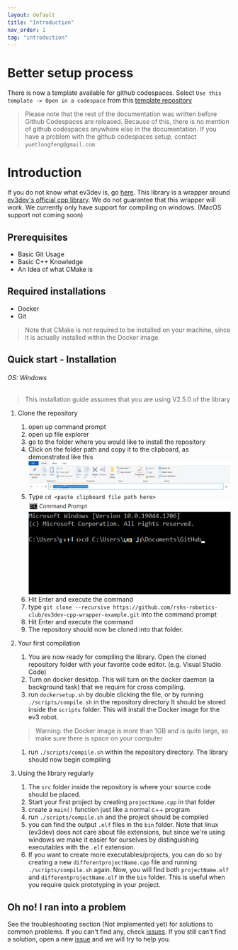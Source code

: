 ```yaml
---
layout: default
title: "Introduction"
nav_order: 1
tag: "introduction"
---
```

# Better setup process
There is now a template available for github codespaces. Select `Use this template -> Open in a codespace` from this [template repository](https://github.com/rshs-robotics-club/ev3dev-cpp-wrapper-example)
> Please note that the rest of the documentation was written before Github Codespaces are released. Because of this, there is no mention of github codespaces anywhere else in the documentation. If you have a problem with the github codespaces setup, contact `yuetlongfeng@gmail.com`

# Introduction
If you do not know what ev3dev is, go [here](https://www.ev3dev.org/).
This library is a wrapper around [ev3dev's official cpp library](https://github.com/ddemidov/ev3dev-lang-cpp). We do not guarantee that this wrapper will work.
We currently only have support for compiling on windows. (MacOS support not coming soon)
## Prerequisites
- Basic Git Usage
- Basic C++ Knowledge
- An Idea of what CMake is
## Required installations
- Docker
- Git
> Note that CMake is not required to be installed on your machine, since it is actually installed within the Docker image

## Quick start - Installation
###### OS: Windows
> This installation guide assumes that you are using V2.5.0 of the library

1. Clone the repository
   1. open up command prompt
   2. open up file explorer
   3. go to the folder where you would like to install the repository
   4. Click on the folder path and copy it to the clipboard, as demonstrated like this
   ![picture of file explorer](pictures/toedit.png "picture of path being copied from file explorer (some details censored")
   1. Type `cd <paste clipboard file path here>`
   ![picture of command prompt](pictures/cmd.png "picture of cd command typed in command prompt (some details censored)")
   1. Hit Enter and execute the command
   2. type `git clone --recursive https://github.com/rshs-robotics-club/ev3dev-cpp-wrapper-example.git` into the command prompt
   3. Hit Enter and execute the command
   4. The repository should now be cloned into that folder.
2. Your first compilation
   1. You are now ready for compiling the library. Open the cloned repository folder with your favorite code editor. (e.g. Visual Studio Code)
   2. Turn on docker desktop. This will turn on the docker daemon (a background task) that we require for cross compiling.
   3. run `dockersetup.sh` by double clicking the file, or by running `./scripts/compile.sh` in the repository directory It should be stored inside the `scripts` folder. This will install the Docker image for the ev3 robot. 
   > Warning: the Docker image is more than 1GB and is quite large, so make sure there is space on your computer

   1. run `./scripts/compile.sh` within the repository directory. The library should now begin compiling
3. Using the library regularly
   1. The `src` folder inside the repository is where your source code should be placed.
   2. Start your first project by creating `projectName.cpp` in that folder
   3. create a `main()` function just like a normal c++ program
   4. run `./scripts/compile.sh` and the project should be compiled
   5. you can find the output `.elf` files in the `bin` folder. Note that linux (ev3dev) does not care about file extensions, but since we're using windows we make it easier for ourselves by distinguishing executables with the `.elf` extension.
   6. If you want to create more executables/projects, you can do so by creating a new `differentprojectName.cpp` file and running `./scripts/compile.sh` again. Now, you will find both `projectName.elf` and `differentprojectName.elf` in the `bin` folder. This is useful when you require quick prototyping in your project.
## Oh no! I ran into a problem
See the troubleshooting section (Not implemented yet) for solutions to common problems. If you can't find any, check [issues](https://github.com/rshs-robotics-club/ev3dev-cpp-template-wrapper/issues). If you still can't find a solution, open a new [issue](https://github.com/rshs-robotics-club/ev3dev-cpp-template-wrapper/issues) and we will try to help you.
